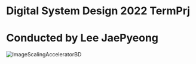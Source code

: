 # Digital System Design 2022 TermPrj
# Conducted by Lee JaePyeong

![ImageScalingAcceleratorBD](https://github.com/user-attachments/assets/af86d21c-d14a-470e-92c4-a6fefad763d4)
